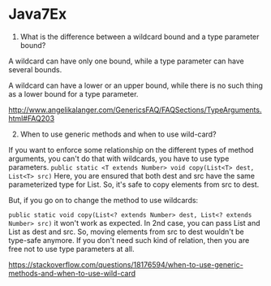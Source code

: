 # Java7Ex


1. What is the difference between a wildcard bound and a type parameter bound?

A wildcard can have only one bound, while a type parameter can have several bounds.

A wildcard can have a lower or an upper bound, while there is no such thing as a lower bound for a type parameter.

http://www.angelikalanger.com/GenericsFAQ/FAQSections/TypeArguments.html#FAQ203

2. When to use generic methods and when to use wild-card?

If you want to enforce some relationship on the different types of method arguments, you can't do that with wildcards, you have to use type parameters.
```public static <T extends Number> void copy(List<T> dest, List<T> src)```
Here, you are ensured that both dest and src have the same parameterized type for List. So, it's safe to copy elements from src to dest.

But, if you go on to change the method to use wildcards:

```public static void copy(List<? extends Number> dest, List<? extends Number> src)```
it won't work as expected. In 2nd case, you can pass List<Integer> and List<Float> as dest and src. So, moving elements from src to dest wouldn't be type-safe anymore. If you don't need such kind of relation, then you are free not to use type parameters at all.

https://stackoverflow.com/questions/18176594/when-to-use-generic-methods-and-when-to-use-wild-card
